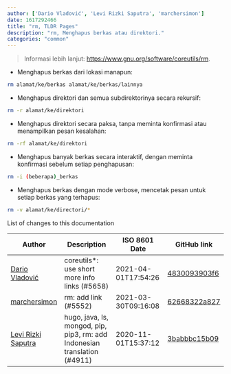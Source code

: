 ```yaml
---
author: ['Dario Vladović', 'Levi Rizki Saputra', 'marchersimon']
date: 1617292466
title: "rm, TLDR Pages"
description: "rm, Menghapus berkas atau direktori."
categories: "common"
---
```

> Informasi lebih lanjut: <https://www.gnu.org/software/coreutils/rm>.

- Menghapus berkas dari lokasi manapun:

```bash
rm alamat/ke/berkas alamat/ke/berkas/lainnya
```

- Menghapus direktori dan semua subdirektorinya secara rekursif:

```bash
rm -r alamat/ke/direktori
```

- Menghapus direktori secara paksa, tanpa meminta konfirmasi atau menampilkan pesan kesalahan:

```bash
rm -rf alamat/ke/direktori
```

- Menghapus banyak berkas secara interaktif, dengan meminta konfirmasi sebelum setiap penghapusan:

```bash
rm -i (beberapa)_berkas
```

- Menghapus berkas dengan mode verbose, mencetak pesan untuk setiap berkas yang terhapus:

```bash
rm -v alamat/ke/directori/*
```
List of changes to this documentation


Author | Description | ISO 8601 Date | GitHub link
------|-----|-----|-----
[Dario Vladović](mailto:d.vladimyr@gmail.com) | coreutils*: use short more info links (#5658) | 2021-04-01T17:54:26 | [4830093903f6](https://github.com/tldr-pages/tldr/commit/4830093903f66ccf3ebbc2ecf477286e45edac59)
[marchersimon](mailto:50295997+marchersimon@users.noreply.github.com) | rm: add link (#5552) | 2021-03-30T09:16:08 | [62668322a827](https://github.com/tldr-pages/tldr/commit/62668322a8278797489c72f005849770fe3f51fb)
[Levi Rizki Saputra](mailto:42236775+levirs565@users.noreply.github.com) | hugo, java, ls, mongod, pip, pip3, rm: add Indonesian translation (#4911) | 2020-11-01T15:37:12 | [3babbbc15b09](https://github.com/tldr-pages/tldr/commit/3babbbc15b093e75bde8b6f066af047dc0957f98)

